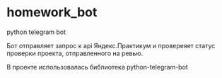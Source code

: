 # homework_bot
python telegram bot

Бот отправляет запрос к api Яндекс.Практикум и провереяет статус проверки проекта, отправленного на ревью.

В проекте использовалась библиотека python-telegram-bot
